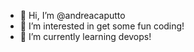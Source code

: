 - 👋 Hi, I’m @andreacaputto
- 👀 I’m interested in get some fun coding!
- 🌱 I’m currently learning devops!


